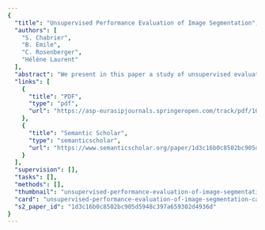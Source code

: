 ```yaml
---
{
  "title": "Unsupervised Performance Evaluation of Image Segmentation",
  "authors": [
    "S. Chabrier",
    "B. Emile",
    "C. Rosenberger",
    "Hélène Laurent"
  ],
  "abstract": "We present in this paper a study of unsupervised evaluation criteria that enable the quantification of the quality of an image segmentation result. These evaluation criteria compute some statistics for each region or class in a segmentation result. Such an evaluation criterion can be useful for different applications: the comparison of segmentation results, the automatic choice of the best fitted parameters of a segmentation method for a given image, or the definition of new segmentation methods by optimization. We first present the state of art of unsupervised evaluation, and then, we compare six unsupervised evaluation criteria. For this comparative study, we use a database composed of 8400 synthetic gray-level images segmented in four different ways. Vinet's measure (correct classification rate) is used as an objective criterion to compare the behavior of the different criteria. Finally, we present the experimental results on the segmentation evaluation of a few gray-level natural images.",
  "links": [
    {
      "title": "PDF",
      "type": "pdf",
      "url": "https://asp-eurasipjournals.springeropen.com/track/pdf/10.1155/ASP/2006/96306"
    },
    {
      "title": "Semantic Scholar",
      "type": "semanticscholar",
      "url": "https://www.semanticscholar.org/paper/1d3c16b0c8502bc905d5948c397a659302d4936d"
    }
  ],
  "supervision": [],
  "tasks": [],
  "methods": [],
  "thumbnail": "unsupervised-performance-evaluation-of-image-segmentation-thumb.jpg",
  "card": "unsupervised-performance-evaluation-of-image-segmentation-card.jpg",
  "s2_paper_id": "1d3c16b0c8502bc905d5948c397a659302d4936d"
}
---
```


